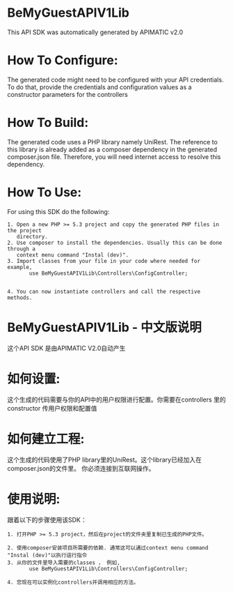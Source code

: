 BeMyGuestAPIV1Lib
=================
This API SDK was automatically generated by APIMATIC v2.0

How To Configure:
=================
The generated code might need to be configured with your API credentials. To do that,
provide the credentials and configuration values as a constructor parameters for the controllers

How To Build: 
=============
The generated code uses a PHP library namely UniRest. The reference to this
library is already added as a composer dependency in the generated composer.json
file. Therefore, you will need internet access to resolve this dependency.

How To Use:
===========
For using this SDK do the following:

    1. Open a new PHP >= 5.3 project and copy the generated PHP files in the project
       directory.
    2. Use composer to install the dependencies. Usually this can be done through a 
       context menu command "Instal (dev)".
    3. Import classes from your file in your code where needed for example,
           use BeMyGuestAPIV1Lib\Controllers\ConfigController;
   
        
    4. You can now instantiate controllers and call the respective methods.
    
    
BeMyGuestAPIV1Lib - 中文版说明
==============================
这个API SDK 是由APIMATIC V2.0自动产生

如何设置:
=========
这个生成的代码需要与你的API中的用户权限进行配置。你需要在controllers 里的 constructor 传用户权限和配置值

如何建立工程: 
============
这个生成的代码使用了PHP library里的UniRest。这个library已经加入在composer.json的文件里。
你必须连接到互联网操作。

使用说明:
========
跟着以下的步骤使用该SDK：

    1. 打开PHP >= 5.3 project，然后在project的文件夹里复制已生成的PHP文件。

    2. 使用composer安装项目所需要的依赖. 通常这可以通过context menu command "Instal (dev)"以执行這行指令
    3. 从你的文件里导入需要的classes ， 例如,
           use BeMyGuestAPIV1Lib\Controllers\ConfigController;
 
    4. 您现在可以实例化controllers并调用相应的方法。
